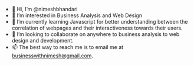 - 👋 Hi, I’m @nimeshbhandari
- 👀 I’m interested in Business Analysis and Web Design
- 🌱 I’m currently learning Javascript for better understanding between the correlation of webpages and their interactiveness towards their users. 
- 💞️ I’m looking to collaborate on anywhere to business analysis to web design and development. 
- 📫 The best way to reach me is to email me at businesswithnimesh@gmail.com.

<!---
nimeshbhandari/nimeshbhandari is a ✨ special ✨ repository because its `README.md` (this file) appears on your GitHub profile.
You can click the Preview link to take a look at your changes.
--->
